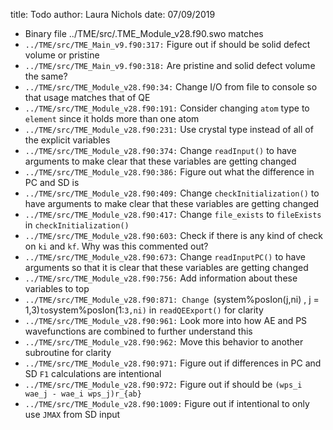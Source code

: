 title: Todo
author: Laura Nichols
date: 07/09/2019

* Binary file ../TME/src/.TME_Module_v28.f90.swo matches
* `../TME/src/TME_Main_v9.f90:317:` Figure out if should be solid defect volume or pristine
* `../TME/src/TME_Main_v9.f90:318:` Are pristine and solid defect volume the same?
* `../TME/src/TME_Module_v28.f90:34:` Change I/O from file to console so that usage matches that of QE
* `../TME/src/TME_Module_v28.f90:191:` Consider changing `atom` type to `element` since it holds more than one atom
* `../TME/src/TME_Module_v28.f90:231:` Use crystal type instead of all of the explicit variables
* `../TME/src/TME_Module_v28.f90:374:` Change `readInput()` to have arguments to make clear that these variables are getting changed
* `../TME/src/TME_Module_v28.f90:386:` Figure out what the difference in PC and SD is
* `../TME/src/TME_Module_v28.f90:409:` Change `checkInitialization()` to have arguments to make clear that these variables are getting changed
* `../TME/src/TME_Module_v28.f90:417:` Change `file_exists` to `fileExists` in `checkInitialization()`
* `../TME/src/TME_Module_v28.f90:603:` Check if there is any kind of check on `ki` and `kf`. Why was this commented out?
* `../TME/src/TME_Module_v28.f90:673:` Change `readInputPC()` to have arguments so that it is clear that these variables are getting changed
* `../TME/src/TME_Module_v28.f90:756:` Add information about these variables to top
* `../TME/src/TME_Module_v28.f90:871: Change `(system%posIon(j,ni) , j = 1,3)` to `system%posIon(1:`3,ni)` in `readQEExport()` for clarity
* `../TME/src/TME_Module_v28.f90:961:` Look more into how AE and PS wavefunctions are combined to further understand this
* `../TME/src/TME_Module_v28.f90:962:` Move this behavior to another subroutine for clarity
* `../TME/src/TME_Module_v28.f90:971:` Figure out if differences in PC and SD `F1` calculations are intentional
* `../TME/src/TME_Module_v28.f90:972:` Figure out if should be `(wps_i wae_j - wae_i wps_j)r_{ab}`
* `../TME/src/TME_Module_v28.f90:1009:` Figure out if intentional to only use `JMAX` from SD input
